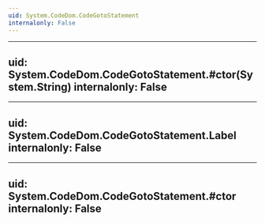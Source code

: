 ```yaml
---
uid: System.CodeDom.CodeGotoStatement
internalonly: False
---
```


---
uid: System.CodeDom.CodeGotoStatement.#ctor(System.String)
internalonly: False
---

---
uid: System.CodeDom.CodeGotoStatement.Label
internalonly: False
---

---
uid: System.CodeDom.CodeGotoStatement.#ctor
internalonly: False
---
